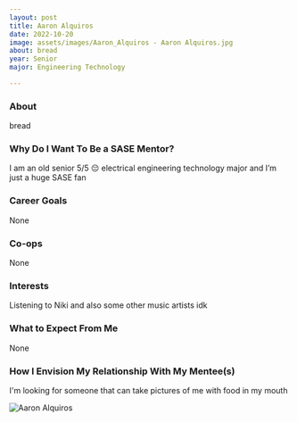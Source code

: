 ```yaml
---
layout: post
title: Aaron Alquiros 
date: 2022-10-20
image: assets/images/Aaron_Alquiros - Aaron Alquiros.jpg
about: bread
year: Senior
major: Engineering Technology

---
```


### About

bread

### Why Do I Want To Be a SASE Mentor?

I am an old senior 5/5 😔 electrical engineering technology major and I’m just a huge SASE fan

### Career Goals

None

### Co-ops

None

### Interests

Listening to Niki and also some other music artists idk

### What to Expect From Me

None

### How I Envision My Relationship With My Mentee(s) 

I'm looking for someone that can take pictures of me with food in my mouth

<div class="text-center my-5">
    <img src="https://sase-drexel.github.io/mentorship-2022/assets/images/Aaron_Alquiros - Aaron Alquiros.jpg" alt="Aaron Alquiros" class="rounded post-img" />
</div>
